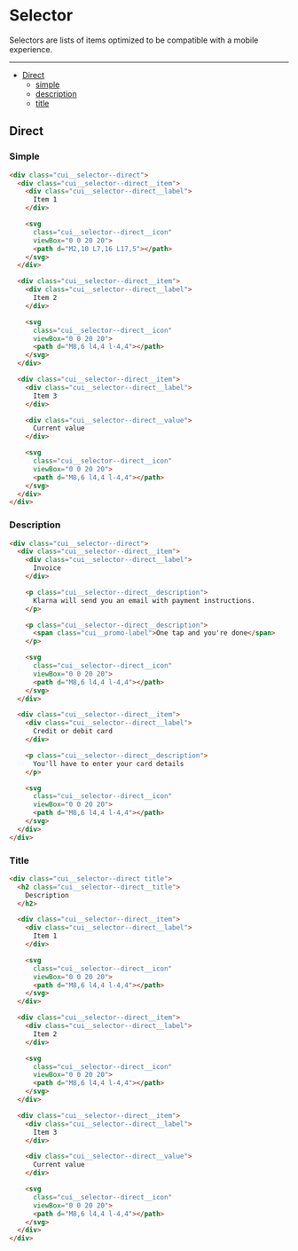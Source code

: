 # Selector

Selectors are lists of items optimized to be compatible with a mobile experience.

___

- [Direct](#Selector/direct)
  - [simple](#Selector/direct/simple)
  - [description](#Selector/direct/description)
  - [title](#Selector/direct/title)

<a name="Selector/direct"></a>
## Direct

<a name="Selector/direct/simple"></a>
### Simple

```html
<div class="cui__selector--direct">
  <div class="cui__selector--direct__item">
    <div class="cui__selector--direct__label">
      Item 1
    </div>

    <svg
      class="cui__selector--direct__icon"
      viewBox="0 0 20 20">
      <path d="M2,10 L7,16 L17,5"></path>
    </svg>
  </div>

  <div class="cui__selector--direct__item">
    <div class="cui__selector--direct__label">
      Item 2
    </div>

    <svg
      class="cui__selector--direct__icon"
      viewBox="0 0 20 20">
      <path d="M8,6 l4,4 l-4,4"></path>
    </svg>
  </div>

  <div class="cui__selector--direct__item">
    <div class="cui__selector--direct__label">
      Item 3
    </div>

    <div class="cui__selector--direct__value">
      Current value
    </div>

    <svg
      class="cui__selector--direct__icon"
      viewBox="0 0 20 20">
      <path d="M8,6 l4,4 l-4,4"></path>
    </svg>
  </div>
</div>
```

<a name="Selector/direct/description"></a>
### Description

```html
<div class="cui__selector--direct">
  <div class="cui__selector--direct__item">
    <div class="cui__selector--direct__label">
      Invoice
    </div>

    <p class="cui__selector--direct__description">
      Klarna will send you an email with payment instructions.
    </p>

    <p class="cui__selector--direct__description">
      <span class="cui__promo-label">One tap and you're done</span>
    </p>

    <svg
      class="cui__selector--direct__icon"
      viewBox="0 0 20 20">
      <path d="M8,6 l4,4 l-4,4"></path>
    </svg>
  </div>

  <div class="cui__selector--direct__item">
    <div class="cui__selector--direct__label">
      Credit or debit card
    </div>

    <p class="cui__selector--direct__description">
      You'll have to enter your card details
    </p>

    <svg
      class="cui__selector--direct__icon"
      viewBox="0 0 20 20">
      <path d="M8,6 l4,4 l-4,4"></path>
    </svg>
  </div>
</div>
```


<a name="Selector/direct/title"></a>
### Title

```html
<div class="cui__selector--direct title">
  <h2 class="cui__selector--direct__title">
    Description
  </h2>

  <div class="cui__selector--direct__item">
    <div class="cui__selector--direct__label">
      Item 1
    </div>

    <svg
      class="cui__selector--direct__icon"
      viewBox="0 0 20 20">
      <path d="M8,6 l4,4 l-4,4"></path>
    </svg>
  </div>

  <div class="cui__selector--direct__item">
    <div class="cui__selector--direct__label">
      Item 2
    </div>

    <svg
      class="cui__selector--direct__icon"
      viewBox="0 0 20 20">
      <path d="M8,6 l4,4 l-4,4"></path>
    </svg>
  </div>

  <div class="cui__selector--direct__item">
    <div class="cui__selector--direct__label">
      Item 3
    </div>

    <div class="cui__selector--direct__value">
      Current value
    </div>

    <svg
      class="cui__selector--direct__icon"
      viewBox="0 0 20 20">
      <path d="M8,6 l4,4 l-4,4"></path>
    </svg>
  </div>
</div>
```

